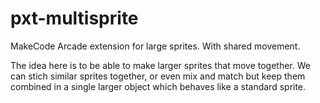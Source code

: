 # pxt-multisprite
MakeCode Arcade extension for large sprites.  With shared movement.

The idea here is to be able to make larger sprites that move together.  We can stich similar sprites together, or even mix and match but keep them combined in a single larger object
which behaves like a standard sprite.
